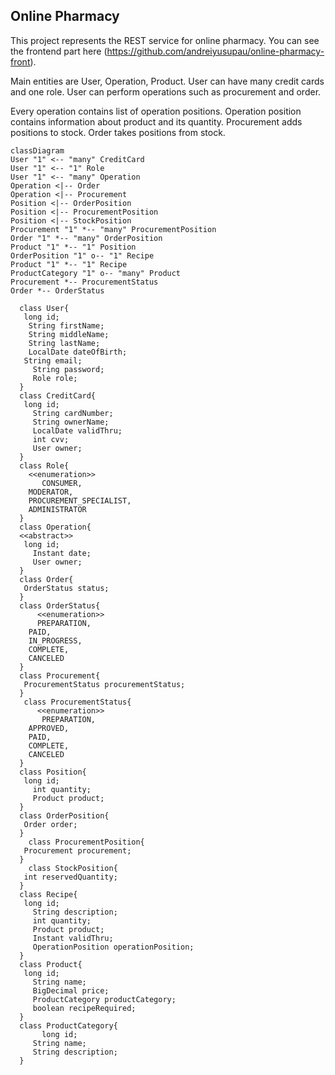 ## Online Pharmacy
This project represents the REST service for online pharmacy.  You can see the frontend part here (https://github.com/andreiyusupau/online-pharmacy-front).

Main entities are User, Operation, Product. User can have many credit cards and one role. User can perform operations such as procurement and order.  

Every operation contains list of operation positions. Operation position contains information about product and its quantity.
Procurement adds positions to stock. Order takes positions from stock.  

```mermaid
classDiagram
User "1" <-- "many" CreditCard
User "1" <-- "1" Role
User "1" <-- "many" Operation
Operation <|-- Order
Operation <|-- Procurement
Position <|-- OrderPosition
Position <|-- ProcurementPosition
Position <|-- StockPosition
Procurement "1" *-- "many" ProcurementPosition
Order "1" *-- "many" OrderPosition
Product "1" *-- "1" Position
OrderPosition "1" o-- "1" Recipe
Product "1" *-- "1" Recipe
ProductCategory "1" o-- "many" Product
Procurement *-- ProcurementStatus
Order *-- OrderStatus

  class User{
   long id;
    String firstName;
    String middleName;
    String lastName;
    LocalDate dateOfBirth;
   String email;
     String password;
     Role role;
  }
  class CreditCard{
   long id;
     String cardNumber;
     String ownerName;
     LocalDate validThru;
     int cvv;
     User owner;
  }
  class Role{
    <<enumeration>>
       CONSUMER,
    MODERATOR,
    PROCUREMENT_SPECIALIST,
    ADMINISTRATOR
  }
  class Operation{
  <<abstract>>
   long id;
     Instant date;
     User owner;
  }
  class Order{
   OrderStatus status;
  }
  class OrderStatus{
      <<enumeration>>
      PREPARATION,
    PAID,
    IN_PROGRESS,
    COMPLETE,
    CANCELED
  }
  class Procurement{
   ProcurementStatus procurementStatus;
  }
   class ProcurementStatus{
      <<enumeration>>
       PREPARATION,
    APPROVED,
    PAID,
    COMPLETE,
    CANCELED
  }
  class Position{
   long id;
     int quantity;
     Product product;
  }
  class OrderPosition{
   Order order;
  }
    class ProcurementPosition{
   Procurement procurement;
  }
    class StockPosition{
   int reservedQuantity;
  }
  class Recipe{
   long id;
     String description;
     int quantity;
     Product product;
     Instant validThru;
     OperationPosition operationPosition;
  }
  class Product{
   long id;
     String name;
     BigDecimal price;
     ProductCategory productCategory;
     boolean recipeRequired;
  }
  class ProductCategory{
       long id;
     String name;
     String description;
  }

            
```
